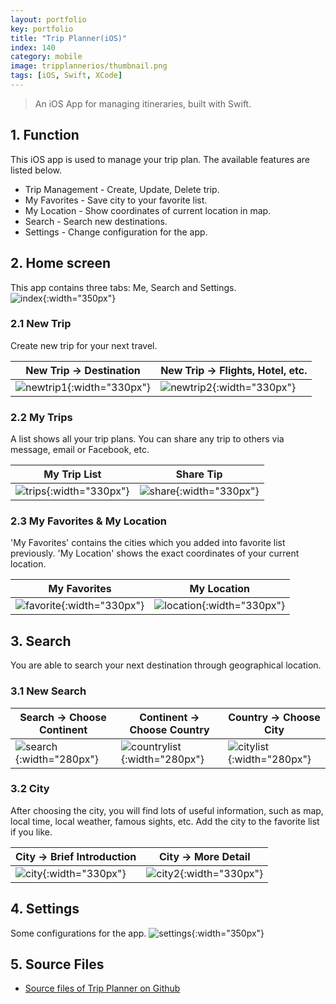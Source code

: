 ```yaml
---
layout: portfolio
key: portfolio
title: "Trip Planner(iOS)"
index: 140
category: mobile
image: tripplannerios/thumbnail.png
tags: [iOS, Swift, XCode]
---
```


> An iOS App for managing itineraries, built with Swift.

## 1. Function
This iOS app is used to manage your trip plan. The available features are listed below.
* Trip Management - Create, Update, Delete trip.
* My Favorites - Save city to your favorite list.
* My Location - Show coordinates of current location in map.
* Search - Search new destinations.
* Settings - Change configuration for the app.

## 2. Home screen  
This app contains three tabs: Me, Search and Settings.  
![index](/public/images/portfolio/tripplannerios/index.png "index"){:width="350px"}   
### 2.1 New Trip
Create new trip for your next travel.

| New Trip -> Destination | New Trip -> Flights, Hotel, etc. |
|-------------------------|----------------------------------|
| ![newtrip1](/public/images/portfolio/tripplannerios/newtrip1.png "newtrip1"){:width="330px"} | ![newtrip2](/public/images/portfolio/tripplannerios/newtrip2.png "newtrip2"){:width="330px"}

### 2.2 My Trips
A list shows all your trip plans. You can share any trip to others via message, email or Facebook, etc.  

| My Trip List            | Share Tip                        |
|-------------------------|----------------------------------|
| ![trips](/public/images/portfolio/tripplannerios/trips.png "trips"){:width="330px"} | ![share](/public/images/portfolio/tripplannerios/share.png "share"){:width="330px"}

### 2.3 My Favorites & My Location
'My Favorites' contains the cities which you added into favorite list previously. 'My Location' shows the exact coordinates of your current location.  

| My Favorites            | My Location                      |
|-------------------------|----------------------------------|
| ![favorite](/public/images/portfolio/tripplannerios/favorite.png "favorite"){:width="330px"} | ![location](/public/images/portfolio/tripplannerios/location.png "location"){:width="330px"}

## 3. Search
You are able to search your next destination through geographical location.

### 3.1 New Search

| Search -> Choose Continent | Continent -> Choose Country | Country -> Choose City |
|----------------------------|-----------------------------|------------------------|
| ![search](/public/images/portfolio/tripplannerios/search.png "search"){:width="280px"} | ![countrylist](/public/images/portfolio/tripplannerios/countrylist.png "countrylist"){:width="280px"}   | ![citylist](/public/images/portfolio/tripplannerios/citylist.png "citylist"){:width="280px"}

### 3.2 City
After choosing the city, you will find lots of useful information, such as map, local time, local weather, famous sights, etc. Add the city to the favorite list if you like.

| City -> Brief Introduction | City -> More Detail              |
|----------------------------|----------------------------------|
| ![city](/public/images/portfolio/tripplannerios/city.png "city"){:width="330px"} | ![city2](/public/images/portfolio/tripplannerios/city2.png "city2"){:width="330px"}

## 4. Settings  
Some configurations for the app.
![settings](/public/images/portfolio/tripplannerios/settings.png "settings"){:width="350px"}  

## 5. Source Files
* [Source files of Trip Planner on Github](https://github.com/jojozhuang/trip-planner-ios)
